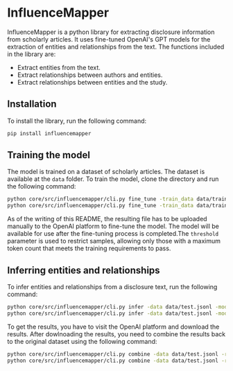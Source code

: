 # InfluenceMapper

InfluenceMapper is a python library for extracting disclosure information from scholarly articles. It uses fine-tuned OpenAI's GPT models for the extraction of entities and relationships from the text. The functions included in the library are:
- Extract entities from the text.
- Extract relationships between authors and entities.
- Extract relationships between entities and the study.

## Installation

To install the library, run the following command:

```bash
pip install influencemapper
```

## Training the model

The model is trained on a dataset of scholarly articles. The dataset is available at the `data` folder. To train the model, clone the directory and run the following command:

```bash
python core/src/influencemapper/cli.py fine_tune -train_data data/train.jsonl -valid_data data/valid.jsonl -model_name gpt-4o-mini -threshold 1500 study_org 
python core/src/influencemapper/cli.py fine_tune -train_data data/train.jsonl -valid_data data/valid.jsonl -model_name gpt-4o-mini -threshold 1500 author_org
```

As of the writing of this README, the resulting file has to be uploaded manually to the OpenAI platform to fine-tune the model. The model will be available for use after the fine-tuning process is completed.The `threshold` parameter is used to restrict samples, allowing only those with a maximum token count that meets the training requirements to pass.

## Inferring entities and relationships

To infer entities and relationships from a disclosure text, run the following command:

```bash 
python core/src/influencemapper/cli.py infer -data data/test.jsonl -model_name gpt-4o-mini -API_KEY [API_KEY] study_org
python core/src/influencemapper/cli.py infer -data data/test.jsonl -model_name gpt-4o-mini -API_KEY [API_KEY] author_org
```

To get the results, you have to visit the OpenAI platform and download the results. After dowlnoading the results, you need to combine the results back to the original dataset using the following command:

```bash
python core/src/influencemapper/cli.py combine -data data/test.jsonl -result batch*.jsonl study_org
python core/src/influencemapper/cli.py combine -data data/test.jsonl -result batch*.jsonl author_org
```